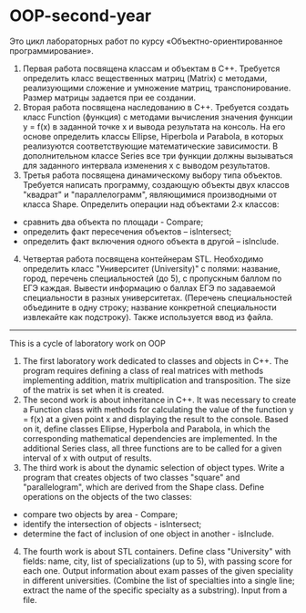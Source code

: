 # OOP-second-year
Это цикл лабораторных работ по курсу «Объектно-ориентированное программирование».

1. Первая работа посвящена классам и объектам в С++.
Требуется определить класс вещественных матриц (Matrix) с методами, реализующими сложение и умножение матриц, транспонирование. Размер матрицы задается при ее создании.
2. Вторая работа посвящена наследованию в C++.
Требуется создать класс Function (функция) с методами вычисления значения функции y = f(x) в заданной точке х и вывода результата на консоль. На его основе определить классы Ellipse, Hiperbola и Parabola, в которых реализуются соответствующие математические зависимости. В дополнительном классе Series все три функции должны вызываться для заданного интервала изменения x с выводом результатов.
3. Третья работа посвящена динамическому выбору типа объектов.
Требуется написать программу, создающую объекты двух классов "квадрат" и "параллелограмм", являющимися производными от класса Shape. Определить операции над объектами 2˗х классов:
- сравнить два объекта по площади - Compare;
- определить факт пересечения объектов – isIntersect;
- определить факт включения одного объекта в другой – isInclude.
4. Четвертая работа посвящена контейнерам STL.
Необходимо определить класс "Университет (University)" с полями: название, город, перечень специальностей (до 5), с пропускным баллом по ЕГЭ каждая. Вывести информацию о баллах ЕГЭ по задаваемой специальности в разных университетах. (Перечень специальностей объедините в одну строку; название конкретной специальности извлекайте как подстроку). Также используется ввод из файла.
-----------------------------------------------------------------------------------------------------------------
This is a cycle of laboratory work on OOP

1. The first laboratory work dedicated to classes and objects in C++.
The program requires defining a class of real matrices with methods implementing addition, matrix multiplication and transposition. The size of the matrix is set when it is created.
2. The second work is about inheritance in C++.
It was necessary to create a Function class with methods for calculating the value of the function y = f(x) at a given point x and displaying the result to the console. Based on it, define classes Ellipse, Hyperbola and Parabola, in which the corresponding mathematical dependencies are implemented. In the additional Series class, all three functions are to be called for a given interval of x with output of results.
3. The third work is about the dynamic selection of object types.
Write a program that creates objects of two classes "square" and "parallelogram", which are derived from the Shape class. Define operations on the objects of the two classes:
- compare two objects by area - Compare;
- identify the intersection of objects - isIntersect;
- determine the fact of inclusion of one object in another - isInclude.
4. The fourth work is about STL containers.
Define class "University" with fields: name, city, list of specializations (up to 5), with passing score for each one. Output information about exam passes of the given speciality in different universities. (Combine the list of specialties into a single line; extract the name of the specific specialty as a substring). Input from a file.

